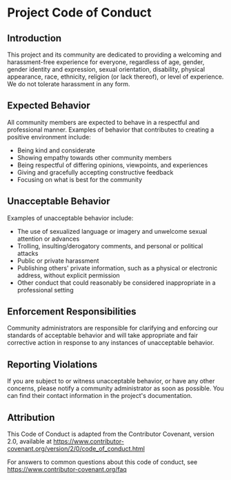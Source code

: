 # Project Code of Conduct

## Introduction

This project and its community are dedicated to providing a welcoming and harassment-free experience for everyone, regardless of age, gender, gender identity and expression, sexual orientation, disability, physical appearance, race, ethnicity, religion (or lack thereof), or level of experience. We do not tolerate harassment in any form. 

## Expected Behavior

All community members are expected to behave in a respectful and professional manner. Examples of behavior that contributes to creating a positive environment include:

- Being kind and considerate
- Showing empathy towards other community members
- Being respectful of differing opinions, viewpoints, and experiences
- Giving and gracefully accepting constructive feedback
- Focusing on what is best for the community

## Unacceptable Behavior

Examples of unacceptable behavior include:

- The use of sexualized language or imagery and unwelcome sexual attention or advances
- Trolling, insulting/derogatory comments, and personal or political attacks
- Public or private harassment
- Publishing others' private information, such as a physical or electronic address, without explicit permission
- Other conduct that could reasonably be considered inappropriate in a professional setting

## Enforcement Responsibilities

Community administrators are responsible for clarifying and enforcing our standards of acceptable behavior and will take appropriate and fair corrective action in response to any instances of unacceptable behavior.

## Reporting Violations

If you are subject to or witness unacceptable behavior, or have any other concerns, please notify a community administrator as soon as possible. You can find their contact information in the project's documentation.

## Attribution

This Code of Conduct is adapted from the Contributor Covenant, version 2.0, available at https://www.contributor-covenant.org/version/2/0/code_of_conduct.html

For answers to common questions about this code of conduct, see https://www.contributor-covenant.org/faq
